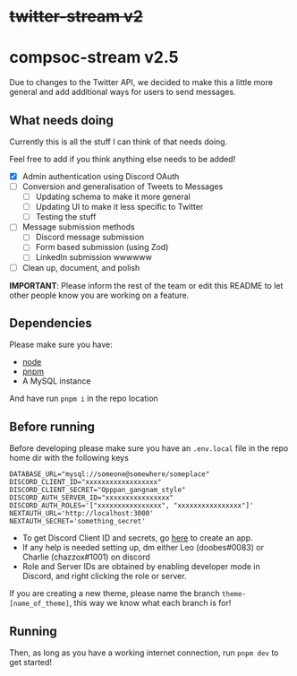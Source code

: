# ~~twitter-stream v2~~
# compsoc-stream v2.5

Due to changes to the Twitter API, we decided to make this a little more general and add additional ways for users to send messages.

## What needs doing

Currently this is all the stuff I can think of that needs doing. 

Feel free to add if you think anything else needs to be added!

- [x] Admin authentication using Discord OAuth
- [ ] Conversion and generalisation of Tweets to Messages
    - [ ] Updating schema to make it more general
    - [ ] Updating UI to make it less specific to Twitter
    - [ ] Testing the stuff
- [ ] Message submission methods
    - [ ] Discord message submission
    - [ ] Form based submission (using Zod)
    - [ ] LinkedIn submission wwwwww
- [ ] Clean up, document, and polish

**IMPORTANT**: Please inform the rest of the team or edit this README to let other people know you are working on a feature.

## Dependencies

Please make sure you have:

-   [node](https://nodejs.org/en/)
-   [pnpm](https://pnpm.io/)
-   A MySQL instance

And have run `pnpm i` in the repo location

## Before running

Before developing please make sure you have an `.env.local` file in the repo home dir with the following keys

```env
DATABASE_URL="mysql://someone@somewhere/someplace"
DISCORD_CLIENT_ID="xxxxxxxxxxxxxxxxxx"
DISCORD_CLIENT_SECRET="Opppan_gangnam_style"
DISCORD_AUTH_SERVER_ID="xxxxxxxxxxxxxxxx"
DISCORD_AUTH_ROLES='["xxxxxxxxxxxxxxxx", "xxxxxxxxxxxxxxxx"]'
NEXTAUTH_URL='http://localhost:3000'
NEXTAUTH_SECRET='something_secret'
```

-   To get Discord Client ID and secrets, go [here](https://discord.com/developers/applications) to create an app.
-   If any help is needed setting up, dm either Leo (doobes#0083) or Charlie (chazzox#1001) on discord
-   Role and Server IDs are obtained by enabling developer mode in Discord, and right clicking the role or server.

If you are creating a new theme, please name the branch `theme-[name_of_theme]`, this way we know what each branch is for!

## Running

Then, as long as you have a working internet connection, run `pnpm dev` to get started!

